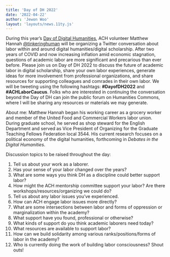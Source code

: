 ```yaml
---
title: 'Day of DH 2022'
date: '2022-04-22'
author: 'Jewon Woo'
layout: 'layouts/news.11ty.js'
---
```

During this year’s [Day of Digital Humanities](https://dhcenternet.org/initiatives/day-of-dh/2022), ACH volunteer Matthew Hannah [@tinkeringhuman](https://twitter.com/TinkeringHuman) will be organizing a Twitter conversation about labor within and around digital humanities/digital scholarship. After two years of COVID and now increasing inflation amid economic stagnation, questions of academic labor are more significant and precarious than ever before. Please join us on Day of DH 2022 to discuss the future of academic labor in digital scholarship, share your own labor experiences, generate ideas for more involvement from professional organizations, and share resources for supporting colleagues and comrades in their own labor. We will be tweeting using the following hashtags: **\#DayofDH2022** and **\#ACHLaborCaucus**. Folks who are interested in continuing the conversation beyond the Day of DH can join the public forum on Humanities Commons, where I will be sharing any resources or materials we may generate.

About me: Matthew Hannah began his working career as a grocery worker and member of the United Food and Commercial Workers labor union. During graduate school, he served as shop steward for the English Department and served as Vice President of Organizing for the Graduate Teaching Fellows Federation local 3544. His current research focuses on a political economy of the digital humanities, forthcoming in *Debates in the Digital Humanities*.

Discussion topics to be raised throughout the day:

1. Tell us about your work as a laborer.
2. Has your sense of your labor changed over the years?
3. What are some ways you think DH as a discipline could better support labor?
4. How might the ACH mentorship committee support your labor? Are there workshops/resources/organizing we could do?
5. Tell us about any labor issues you’ve experienced.
6. How can ACH engage labor issues more directly?
7. What are some intersections between labor and forms of oppression or marginalization within the academy?
8. What support have you found, professional or otherwise?
9. What kinds of support do you think academic laborers need today?
10. What resources are available to support labor?
11. How can we build solidarity among various ranks/positions/forms of labor in the academy?
12. Who is currently doing the work of building labor consciousness? Shout outs!
